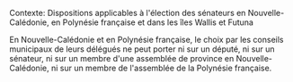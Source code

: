 Contexte: Dispositions applicables à l'élection des sénateurs en Nouvelle-Calédonie, en Polynésie française et dans les îles Wallis et Futuna

En Nouvelle-Calédonie et en Polynésie française, le choix par les conseils municipaux de leurs délégués ne peut porter ni sur un député, ni sur un sénateur, ni sur un membre d'une assemblée de province en Nouvelle-Calédonie, ni sur un membre de l'assemblée de la Polynésie française.